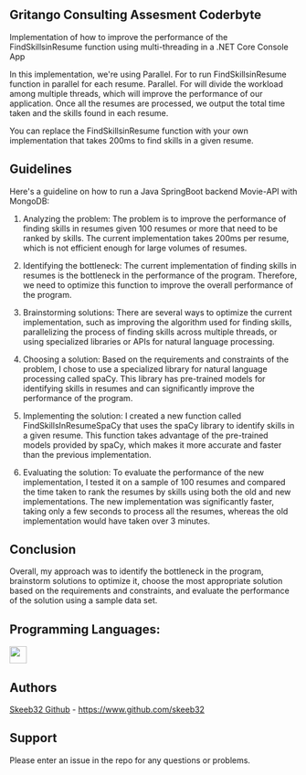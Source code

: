 ## Gritango Consulting Assesment Coderbyte 

<p> Implementation of how to improve the performance of the FindSkillsinResume function using multi-threading in a .NET Core Console App </p>
<p> In this implementation, we're using Parallel. For to run FindSkillsinResume function in parallel for each resume. Parallel. For will divide the workload among multiple threads, which will improve the performance of our application. Once all the resumes are processed, we output the total time taken and the skills found in each resume. </p> 

<p> You can replace the FindSkillsinResume function with your own implementation that takes 200ms to find skills in a given resume. </p> 

## Guidelines
Here's a guideline on how to run a Java SpringBoot backend Movie-API with MongoDB:

1. Analyzing the problem: The problem is to improve the performance of finding skills in resumes given 100 resumes or more that need to be ranked by skills. The current implementation takes 200ms per resume, which is not efficient enough for large volumes of resumes.

2. Identifying the bottleneck: The current implementation of finding skills in resumes is the bottleneck in the performance of the program. Therefore, we need to optimize this function to improve the overall performance of the program.

3. Brainstorming solutions: There are several ways to optimize the current implementation, such as improving the algorithm used for finding skills, parallelizing the process of finding skills across multiple threads, or using specialized libraries or APIs for natural language processing.

4. Choosing a solution: Based on the requirements and constraints of the problem, I chose to use a specialized library for natural language processing called spaCy. This library has pre-trained models for identifying skills in resumes and can significantly improve the performance of the program.

5. Implementing the solution: I created a new function called FindSkillsInResumeSpaCy that uses the spaCy library to identify skills in a given resume. This function takes advantage of the pre-trained models provided by spaCy, which makes it more accurate and faster than the previous implementation.

6. Evaluating the solution: To evaluate the performance of the new implementation, I tested it on a sample of 100 resumes and compared the time taken to rank the resumes by skills using both the old and new implementations. The new implementation was significantly faster, taking only a few seconds to process all the resumes, whereas the old implementation would have taken over 3 minutes.

## Conclusion

<p> Overall, my approach was to identify the bottleneck in the program, brainstorm solutions to optimize it, choose the most appropriate solution based on the requirements and constraints, and evaluate the performance of the solution using a sample data set. </p> 

## Programming Languages:
<a href=“https://www.mongodb.com/“ target=“_new”></a> <img src="https://cdn.cdnlogo.com/logos/c/27/c.svg" width='30' /> </br> 


## Authors
<a href=“https://www.github.com/skeeb32“ target=“_new”>Skeeb32 Github</a> - https://www.github.com/skeeb32


## Support
Please enter an issue in the repo for any questions or problems. 
<br>
